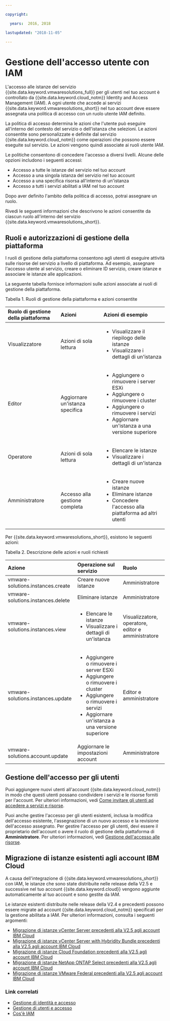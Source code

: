 ```yaml
---

copyright:

  years:  2016, 2018

lastupdated: "2018-11-05"

---
```


# Gestione dell'accesso utente con IAM

L'accesso alle istanze del servizio {{site.data.keyword.vmwaresolutions_full}} per gli utenti nel tuo account è controllato da {{site.data.keyword.cloud_notm}} Identity and Access Management (IAM). A ogni utente che accede ai servizi {{site.data.keyword.vmwaresolutions_short}} nel tuo account deve essere assegnata una politica di accesso con un ruolo utente IAM definito.

La politica di accesso determina le azioni che l'utente può eseguire all'interno del contesto del servizio o dell'istanza che selezioni. Le azioni consentite sono personalizzate e definite dal servizio {{site.data.keyword.cloud_notm}} come operazioni che possono essere eseguite sul servizio. Le azioni vengono quindi associate ai ruoli utente IAM.

Le politiche consentono di concedere l'accesso a diversi livelli. Alcune delle opzioni includono i seguenti accessi:

* Accesso a tutte le istanze del servizio nel tuo account
* Accesso a una singola istanza del servizio nel tuo account
* Accesso a una specifica risorsa all'interno di un'istanza
* Accesso a tutti i servizi abilitati a IAM nel tuo account

Dopo aver definito l'ambito della politica di accesso, potrai assegnare un ruolo.

Rivedi le seguenti informazioni che descrivono le azioni consentite da ciascun ruolo all'interno del servizio {{site.data.keyword.vmwaresolutions_short}}.

## Ruoli e autorizzazioni di gestione della piattaforma

I ruoli di gestione della piattaforma consentono agli utenti di eseguire attività sulle risorse del servizio a livello di piattaforma. Ad esempio, assegnare l'accesso utente al servizio, creare o eliminare ID servizio, creare istanze e associare le istanze alle applicazioni.

La seguente tabella fornisce informazioni sulle azioni associate ai ruoli di gestione della piattaforma.

Tabella 1. Ruoli di gestione della piattaforma e azioni consentite

| Ruolo di gestione della piattaforma | Azioni | Azioni di esempio |
|:----------------- |:----------------- |:----------------- |
| Visualizzatore | Azioni di sola lettura | <ul><li>Visualizzare il riepilogo delle istanze</li><li>Visualizzare i dettagli di un'istanza</li></ul>|
| Editor | Aggiornare un'istanza specifica |<ul><li>Aggiungere o rimuovere i server ESXi</li><li>Aggiungere o rimuovere i cluster</li><li>Aggiungere o rimuovere i servizi</li><li>Aggiornare un'istanza a una versione superiore</li></ul> |
| Operatore | Azioni di sola lettura | <ul><li>Elencare le istanze</li><li>Visualizzare i dettagli di un'istanza</li></ul> |
| Amministratore | Accesso alla gestione completa |<ul><li>Creare nuove istanze</li><li>Eliminare istanze</li><li>Concedere l'accesso alla piattaforma ad altri utenti</li></ul>|

Per {{site.data.keyword.vmwaresolutions_short}}, esistono le seguenti azioni:

Tabella 2. Descrizione delle azioni e ruoli richiesti

| Azione | Operazione sul servizio | Ruolo |
|:------ |:-------------------- |:---- |
| vmware-solutions.instances.create | Creare nuove istanze | Amministratore |
| vmware-solutions.instances.delete | Eliminare istanze | Amministratore |
| vmware-solutions.instances.view | <ul><li>Elencare le istanze</li><li>Visualizzare i dettagli di un'istanza</li></ul> | Visualizzatore, operatore, editor e amministratore |
| vmware-solutions.instances.update | <ul><li>Aggiungere o rimuovere i server ESXi</li><li>Aggiungere o rimuovere i cluster</li><li>Aggiungere o rimuovere i servizi</li><li>Aggiornare un'istanza a una versione superiore</li></ul> | Editor e amministratore |
| vmware-solutions.account.update | Aggiornare le impostazioni account | Amministratore |

## Gestione dell'accesso per gli utenti

Puoi aggiungere nuovi utenti all'account {{site.data.keyword.cloud_notm}} in modo che questi utenti possano condividere i servizi e le risorse forniti per l'account. Per ulteriori informazioni, vedi [Come invitare gli utenti ad accedere a servizi e risorse](../vmonic/iamuserinvite.html).

Puoi anche gestire l'accesso per gli utenti esistenti, inclusa la modifica dell'accesso esistente, l'assegnazione di un nuovo accesso e la revisione dell'accesso assegnato. Per gestire l'accesso per gli utenti, devi essere il proprietario dell'account o avere il ruolo di gestione della piattaforma di **Amministratore**. Per ulteriori informazioni, vedi [Gestione dell'accesso alle risorse](../../../iam/mngiam.html).

## Migrazione di istanze esistenti agli account IBM Cloud

A causa dell'integrazione di {{site.data.keyword.vmwaresolutions_short}} con IAM, le istanze che sono state distribuite nelle release della V2.5 e successive nel tuo account {{site.data.keyword.cloud}} vengono aggiunte automaticamente al tuo account e sono gestite da IAM.

Le istanze esistenti distribuite nelle release della V2.4 e precedenti possono essere migrate ad account {{site.data.keyword.cloud_notm}} specificati per la gestione abilitata a IAM. Per ulteriori informazioni, consulta i seguenti argomenti:
* [Migrazione di istanze vCenter Server precedenti alla V2.5 agli account IBM Cloud](../vcenter/vc_addinstancetousraccount.html)
* [Migrazione di istanze vCenter Server with Hybridity Bundle precedenti alla V2.5 agli account IBM Cloud](../vcenter/vc_hybrid_addinstancetousraccount.html)
* [Migrazione di istanze Cloud Foundation precedenti alla V2.5 agli account IBM Cloud](../sddc/sd_addinstancetousraccount.html)
* [Migrazione di istanze NetApp ONTAP Select precedenti alla V2.5 agli account IBM Cloud](../netapp/np_addinstancetousraccount.html)
* [Migrazione di istanze VMware Federal precedenti alla V2.5 agli account IBM Cloud](../vcenter/vc_fed_addinstancetousraccount.html)

### Link correlati

* [Gestione di identità e accesso](../../../iam/quickstart.html)
* [Gestione di utenti e accesso](../../../iam/iamusermanage.html)
* [Cos'è IAM](../../../iam/index.html)
